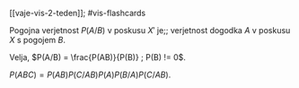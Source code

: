 [[vaje-vis-2-teden]]; #vis-flashcards 

Pogojna verjetnost $P(A/B)$ v poskusu $X'$ je;; verjetnost dogodka $A$ v poskusu $X$ s pogojem $B$.
<!--SR:!2024-10-16,4,270-->

Velja, $P(A/B) = \frac{P(AB)}{P(B)} ; P(B) != 0$.

$P(ABC) = P(AB)P(C/AB)P(A)P(B/A)P(C/AB)$.